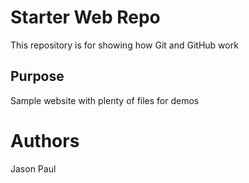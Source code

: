 # Starter Web Repo

This repository is for showing how Git and GitHub work

## Purpose

Sample website with plenty of files for demos

# Authors
Jason
Paul